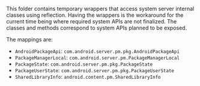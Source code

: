 This folder contains temporary wrappers that access system server internal
classes using reflection. Having the wrappers is the workaround for the current
time being where required system APIs are not finalized. The classes and methods
correspond to system APIs planned to be exposed.

The mappings are:

- `AndroidPackageApi`: `com.android.server.pm.pkg.AndroidPackageApi`
- `PackageManagerLocal`: `com.android.server.pm.PackageManagerLocal`
- `PackageState`: `com.android.server.pm.pkg.PackageState`
- `PackageUserState`: `com.android.server.pm.pkg.PackageUserState`
- `SharedLibraryInfo`: `android.content.pm.SharedLibraryInfo`
